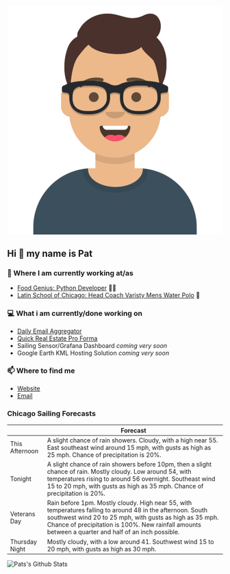 [![Social banner for p-j-falconer](https://raw.githubusercontent.com/P-J-FALCONER/P-J-FALCONER/master/assets/avataaars.svg)](https://patfalconer.com/)
## Hi :wave: my name is Pat

### 💼 Where I am currently working at/as
- [Food Genius: Python Developer](https://getfoodgenius.com/) 🍔🐍
- [Latin School of Chicago: Head Coach Varisty Mens Water Polo](https://www.latinschool.org/) 🤽


### 💻 What i am currently/done working on
 - [Daily Email Aggregator](https://github.com/P-J-FALCONER/dott_daily_mail)
 - [Quick Real Estate Pro Forma](https://github.com/P-J-FALCONER/henry)
 - Sailing Sensor/Grafana Dashboard *coming very soon*
 - Google Earth KML Hosting Solution *coming very soon*

### 📫 Where to find me
 - [Website](https://patfalconer.com/)
 - [Email](mailto:patrick.j.falconer@gmail.com)


### Chicago Sailing Forecasts
|   | Forecast  |
|---|---|
| This Afternoon | A slight chance of rain showers. Cloudy, with a high near 55. East southeast wind around 15 mph, with gusts as high as 25 mph. Chance of precipitation is 20%. |
| Tonight | A slight chance of rain showers before 10pm, then a slight chance of rain. Mostly cloudy. Low around 54, with temperatures rising to around 56 overnight. Southeast wind 15 to 20 mph, with gusts as high as 35 mph. Chance of precipitation is 20%. |
| Veterans Day | Rain before 1pm. Mostly cloudy. High near 55, with temperatures falling to around 48 in the afternoon. South southwest wind 20 to 25 mph, with gusts as high as 35 mph. Chance of precipitation is 100%. New rainfall amounts between a quarter and half of an inch possible. |
| Thursday Night | Mostly cloudy, with a low around 41. Southwest wind 15 to 20 mph, with gusts as high as 30 mph. |

![Pats's Github Stats](https://github-readme-stats.vercel.app/api?username=p-j-falconer&show_icons=true&theme=radical)
